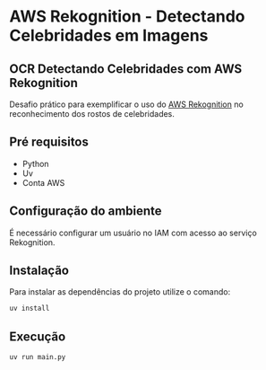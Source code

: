 # AWS Rekognition - Detectando Celebridades em Imagens

## OCR Detectando Celebridades com AWS Rekognition

Desafio prático para exemplificar o uso do [AWS Rekognition](https://docs.aws.amazon.com/pt_br/rekognition/latest/APIReference/API_RecognizeCelebrities.html) no reconhecimento dos rostos de celebridades.

## Pré requisitos

- Python
- Uv
- Conta AWS

## Configuração do ambiente

É necessário configurar um usuário no IAM com acesso ao serviço Rekognition.

## Instalação

Para instalar as dependências do projeto utilize o comando:

```sh
uv install
```

## Execução

```
uv run main.py
```
